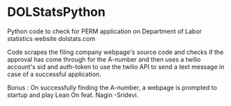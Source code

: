 # DOLStatsPython
Python code to check for PERM application on Department of Labor statistics website dolstats.com

Code scrapes the filing company webpage's source code and checks if the approval has come through for the A-number and then uses
a twilio account's sid and auth-token to use the twilio API to send a text message in case of a successful application.

Bonus : On successfully finding the A-number, a webpage is prompted to startup and play Lean On feat. Nagin -Sridevi.
